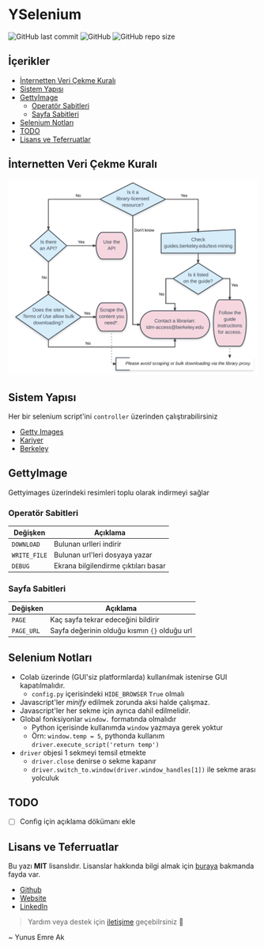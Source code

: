 # YSelenium <!-- omit in toc -->

![GitHub last commit](https://img.shields.io/github/last-commit/yedhrab/YSelenium.svg?label=Son%20G%C3%BCncelleme&style=popout)
![GitHub](https://img.shields.io/github/license/yedhrab/YSelenium.svg?label=Lisans&style=popout)
![GitHub repo size](https://img.shields.io/github/repo-size/yedhrab/YSelenium.svg?label=Boyut&style=popout)

## İçerikler <!-- omit in toc -->

- [İnternetten Veri Çekme Kuralı](#i%CC%87nternetten-veri-%C3%A7ekme-kural%C4%B1)
- [Sistem Yapısı](#sistem-yap%C4%B1s%C4%B1)
- [GettyImage](#gettyimage)
  - [Operatör Sabitleri](#operat%C3%B6r-sabitleri)
  - [Sayfa Sabitleri](#sayfa-sabitleri)
- [Selenium Notları](#selenium-notlar%C4%B1)
- [TODO](#todo)
- [Lisans ve Teferruatlar](#lisans-ve-teferruatlar)

## İnternetten Veri Çekme Kuralı

![kural](res/scraping_flowchart.png)

## Sistem Yapısı

Her bir selenium script'ini `controller` üzerinden çalıştırabilirsiniz

- [Getty Images](controllers/gettyimages.py)
- [Kariyer](controllers/kariyer.py)
- [Berkeley](controllers/berkeley.py)

## GettyImage

Gettyimages üzerindeki resimleri toplu olarak indirmeyi sağlar

### Operatör Sabitleri

| Değişken     | Açıklama                             |
| ------------ | ------------------------------------ |
| `DOWNLOAD`   | Bulunan urlleri indirir              |
| `WRITE_FILE` | Bulunan url'leri dosyaya yazar       |
| `DEBUG`      | Ekrana bilgilendirme çıktıları basar |

### Sayfa Sabitleri

| Değişken   | Açıklama                                      |
| ---------- | --------------------------------------------- |
| `PAGE`     | Kaç sayfa tekrar edeceğini bildirir           |
| `PAGE_URL` | Sayfa değerinin olduğu kısmın `{}` olduğu url |

## Selenium Notları

<!-- TODO Selenium notlarını arttık, YSelenium dökümanına ekle -->

- Colab üzerinde (GUI'siz platformlarda) kullanılmak istenirse GUI kapatılmalıdır.
  - `config.py` içerisindeki `HIDE_BROWSER` `True` olmalı
- Javascript'ler *minify* edilmek zorunda aksi halde çalışmaz.
- Javascript'ler her sekme için ayrıca dahil edilmelidir.
- Global fonksiyonlar `window.` formatında olmalıdır
  - Python içerisinde kullanımda `window` yazmaya gerek yoktur
  - Örn: `window.temp = 5`, pythonda kullanım `driver.execute_script('return temp')`
- `driver` objesi 1 sekmeyi temsil etmekte
  - `driver.close` denirse o sekme kapanır
  - `driver.switch_to.window(driver.window_handles[1])` ile sekme arası yolculuk

## TODO

- [ ] Config için açıklama dökümanı ekle

## Lisans ve Teferruatlar

Bu yazı **MIT** lisanslıdır. Lisanslar hakkında bilgi almak için [buraya](https://choosealicense.com/licenses/) bakmanda fayda var.

- [Github](https://github.com/yedhrab)
- [Website](https://yemreak.com)
- [LinkedIn](https://www.linkedin.com/in/yemreak/)

> Yardım veya destek için [iletişime](mailto::yedhrab@gmail.com?subject=YSelenium%20%7C%20Github) geçebilrsiniz 🤗

~ Yunus Emre Ak
